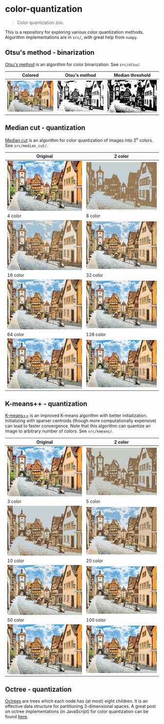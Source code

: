 # color-quantization
> Color quantization zoo.

This is a repository for exploring various color quantization methods. Algorithm implementations are in `src/`, with great help from `numpy`.
## Otsu's method - binarization
[Otsu's method](https://en.wikipedia.org/wiki/Otsu%27s_method) is an algorithm for color binarization. See `src/otsu/`.

|Colored|Otsu's method|Median threshold|
|--|--|--|
|![img](./data/town.png)|![img](./results/otsu/otsu.png)|![img](./results/otsu/median.png)|

## Median cut - quantization
[Median cut](https://en.wikipedia.org/wiki/Median_cut) is an algorithm for color quantization of images into 2<sup>n</sup> colors. See `src/median_cut/`.

|Original|2 color|
|--|--|
|![img](./data/town.png)|![img](./results/median_cut/q_2.png)|
|4 color|8 color|
|![img](./results/median_cut/q_4.png)|![img](./results/median_cut/q_8.png)|
|16 color|32 color|
|![img](./results/median_cut/q_16.png)|![img](./results/median_cut/q_32.png)|
|64 color|128 color|
|![img](./results/median_cut/q_64.png)|![img](./results/median_cut/q_128.png)|

## K-means++ - quantization
[K-means++](https://en.wikipedia.org/wiki/K-means%2B%2B) is an improved K-means algorithm with better initialization. Initializing with sparser centroids (though more computationally expensive) can lead to faster convergence. Note that this algorithm can quantize an image to arbitrary number of colors. See `src/kmeans/`.

|Original|2 color|
|--|--|
|![img](./data/town.png)|![img](./results/kmeans/q_2.png)|
|3 color|5 color|
|![img](./results/kmeans/q_3.png)|![img](./results/kmeans/q_5.png)|
|10 color|20 color|
|![img](./results/kmeans/q_10.png)|![img](./results/kmeans/q_20.png)|
|50 color|100 color|
|![img](./results/kmeans/q_50.png)|![img](./results/kmeans/q_100.png)|

## Octree - quantization
[Octrees](https://en.wikipedia.org/wiki/Octree) are trees which each node has (at most) eight children. It is an effective data structure for partitioning 3-dimensional spaces. A great post on octree implementations (in JavaScript) for color quantization can be found [here](https://observablehq.com/@tmcw/octree-color-quantization).